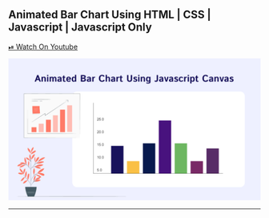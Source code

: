 ## Animated Bar Chart Using HTML | CSS | Javascript | Javascript Only

[⏯ Watch On Youtube]()

![thumbnail](thumbnail.png)

---
